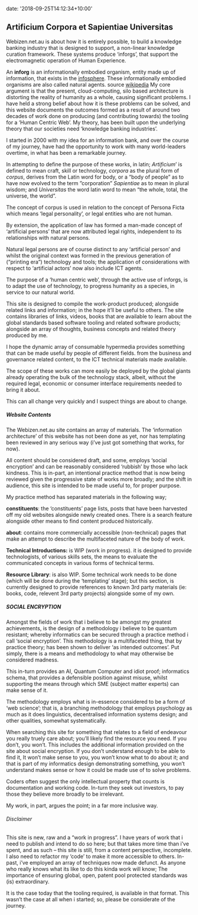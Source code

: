 
date: '2018-09-25T14:12:34+10:00'

## Artificium Corpora et Sapientiae Universitas 

Webizen.net.au is about how it is entirely possible, to build a knowledge banking industry that is designed to support, a non-linear knowledge curation framework. These systems produce ‘inforgs’, that support the electromagnetic operation of Human Experience.

An **inforg** is an informationally embodied organism, entity made up of information, that exists in the [infosphere](https://en.wikipedia.org/wiki/Infosphere "Infosphere"). These informationally embodied organisms are also called natural agents. source [wikipedia](https://en.wikipedia.org/wiki/Inforg)
My core argument is that the present, cloud-computing, silo based architecture is distorting the reality of humanity as a whole, causing significant problems. I have held a strong belief about how it is these problems can be solved, and this website documents the outcomes formed as a result of around two decades of work done on producing (and contributing towards) the tooling for a ‘Human Centric Web’. My theory, has been built upon the underlying theory that our societies need ‘knowledge banking industries’. 

I started in 2000 with my idea for an information bank, and over the course of my journey, have had the opportunity to work with many world-leaders overtime, in what has been a remarkable journey.

In attempting to define the purpose of these works, in latin; *Artificium*’ is defined to mean craft, skill or technology, *corpora* as the plural form of *corpus*, derives from the Latin word for body, or a “body of people” as to have now evolved to the term ”corporation” *Sapientiae* as to mean in plural wisdom; and *Universitas* the word latin word to mean “the whole, total, the universe, the world”.

The concept of corpus is used in relation to the concept of Persona Ficta which means ‘legal personality’, or legal entities who are not human. 

By extension, the application of law has formed a man-made concept of ‘artificial persons’ that are now attributed legal rights, independent to its relationships with natural persons. 

Natural legal persons are of course distinct to any ‘artificial person’ and whilst the original context was formed in the previous generation of (“printing era”) technology and tools; the application of considerations with respect to ‘artificial actors’ now also include ICT agents. 

The purpose of a ‘human centric web’, through the active use of inforgs, is to adapt the use of technology, to progress humanity as a species, in service to our natural world.

This site is designed to compile the work-product produced; alongside related links and information; in the hope it’ll be useful to others. The site contains libraries of links, videos, books that are available to learn about the global standards based software tooling and related software products; alongside an array of thoughts, business concepts and related theory produced by me.

I hope the dynamic array of consumable hypermedia provides something that can be made useful by people of different fields. from the business and governance related content, to the ICT technical materials made available.

The scope of these works can more easily be deployed by the global giants already operating the bulk of the technology stack, albeit, without the required legal, economic or consumer interface requirements needed to bring it about.

This can all change very quickly and I suspect things are about to change.

##### Website Contents

The Webizen.net.au site contains an array of materials. The ‘information architecture’ of this website has not been done as yet, nor has templating been reviewed in any serious way (i’ve just got something that works, for now).

All content should be considered draft, and some, employs ‘social encryption’ and can be reasonably considered ‘rubbish’ by those who lack kindness. This is in-part, an intentional practice method that is now being reviewed given the progressive state of works more broadly; and the shift in audience, this site is intended to be made useful to, for proper purpose.

My practice method has separated materials in the following way;

**constituents**: the ‘constituents’ page lists, posts that have been harvested off my old websites alongside newly created ones. There is a search feature alongside other means to find content produced historically.

**about**: contains more commercially accessible (non-technical) pages that make an attempt to describe the multifaceted nature of the body of work.

**Technical Introductions:** is WIP (work in progress). it is designed to provide technologists, of various skills sets, the means to evaluate the communicated concepts in various forms of technical terms.

**Resource Library**: is also WIP. Some technical work needs to be done (which will be done during the ‘templating’ stage); but this section, is currently designed to provide references to known 3rd party materials (ie: books, code, relevent 3rd party projects) alongside some of my own.

##### SOCIAL ENCRYPTION

Amongst the fields of work that i believe to be amongst my greatest achievements, is the design of a methodology i believe to be quantum resistant; whereby informatics can be secured through a practice method i call ‘social encryption’. This methodology is a multifaceted thing, that by practice theory; has been shown to deliver ‘as intended outcomes’. Put simply, there is a means and methodology to what may otherwise be considered madness.

This in-turn provides an AI, Quantum Computer and idiot proof; informatics schema, that provides a defensible position against misuse, whilst supporting the means through which SME (subject matter experts) can make sense of it.

The methodology employs what is in-essence considered to be a form of ‘web science’; that is, a branching methodology that employs psychology as much as it does linguistics, decentralised information systems design; and other qualities, somewhat systematically.

When searching this site for something that relates to a field of endeavour you really truely care about; you’ll likely find the resource you need. If you don’t, you won’t. This includes the additional information provided on the site about social encryption. If you don’t understand enough to be able to find it, It won’t make sense to you, you won’t know what to do about it; and that is part of my informatics design demonstrating something, you won’t understand makes sense or how it could be made use of to solve problems.

Coders often suggest the only intellectual property that counts is documentation and working code. In-turn they seek out investors, to pay those they believe more broadly to be irrelevant.

My work, in part, argues the point; in a far more inclusive way.

###### Disclaimer

This site is new, raw and a “work in progress”. I have years of work that i need to publish and intend to do so here; but that takes more time than i’ve spent, and as such – this site is still, from a content perspective, incomplete. I also need to refactor my ‘code’ to make it more accessible to others. In-past, i’ve employed an array of techniques now made defunct. As anyone who really knows what its like to do this kinda work will know; The importance of ensuring global, open, patent pool protected standards was (is) extraordinary.

It is the case today that the tooling required, is available in that format. This wasn’t the case at all when i started; so, please be considerate of the journey.
```